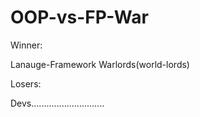 # OOP-vs-FP-War

Winner:

Lanauge-Framework Warlords(world-lords)

Losers:

Devs.............................
